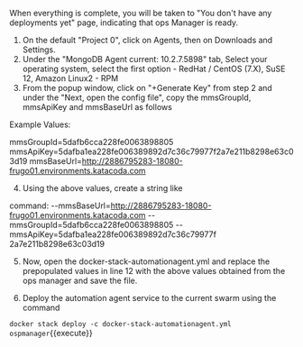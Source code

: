 When everything is complete, you will be taken to "You don't have any deployments yet" page, indicating that ops Manager is ready.
1. On the default "Project 0", click on Agents, then on Downloads and Settings.
2. Under the "MongoDB Agent current: 10.2.7.5898" tab, Select your operating system, select the first option - RedHat / CentOS (7.X), SuSE 12, Amazon Linux2 - RPM
3. From the popup window, click on "+Generate Key" from step 2 and under the "Next, open the config file", copy the mmsGroupId, mmsApiKey and mmsBaseUrl as follows

Example Values:

mmsGroupId=5dafb6cca228fe0063898805
mmsApiKey=5dafba1ea228fe006389892d7c36c79977f2a7e211b8298e63c03d19
mmsBaseUrl=http://2886795283-18080-frugo01.environments.katacoda.com 

4. Using the above values, create a string like 

command: --mmsBaseUrl=http://2886795283-18080-frugo01.environments.katacoda.com --mmsGroupId=5dafb6cca228fe0063898805  --mmsApiKey=5dafba1ea228fe006389892d7c36c79977f    2a7e211b8298e63c03d19

5. Now, open the docker-stack-automationagent.yml and replace the prepopulated values in line 12 with the above values obtained from the ops manager and save the file.

6. Deploy the automation agent service to the current swarm using the command

`docker stack deploy -c docker-stack-automationagent.yml ospmanager`{{execute}}

